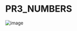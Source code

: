 # PR3_NUMBERS

![image](https://github.com/user-attachments/assets/3878cba5-d5c8-4d27-b74a-e9f14df14399)

